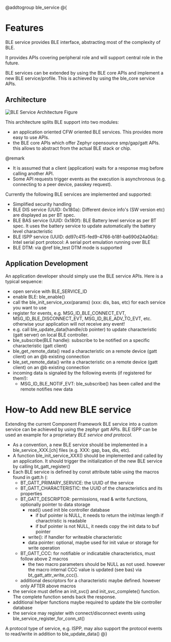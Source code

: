 @addtogroup ble_service
@{

# Features

BLE service provides BLE interface, abstracting most of the complexity of BLE.

It provides APIs covering peripheral role and will support central role in the future.

BLE services can be extended by using the BLE core APIs and implement a new BLE service/profile. This is achieved
by using the ble_core service APIs.

## Architecture

![BLE Service Architecture Figure](ble_sw_architecture.png "BLE Software architecture")

This architecture splits BLE support into two modules:
- an application oriented CFW oriented BLE services. This provides more easy to use APIs.
- the BLE core APIs which offer Zephyr opensource smp/gap/gatt APIs. this allows to abstract from the actual BLE stack or chip.

@remark
- It is assumed that a client (application) waits for a response msg before calling another API.
- Some API requests trigger events as the execution is asynchronous (e.g. connecting to a peer device, passkey request).

Currently the following BLE services are implemented and supported:
- Simplified security handling
- BLE DIS service (UUID: 0x180a): Different device info's (SW version etc) are displayed as per BT spec.
- BLE BAS service (UUID: 0x180f): BLE Battery level service as per BT spec. It uses the battery service to update automatically the battery level characteristic
- BLE ISPP service (UUID: dd97c415-fed9-4766-b18f-ba690d24a06a): Intel serial port protocol: A serial port emulation running over BLE
- BLE DTM: via @ref ble_test DTM mode is supported

## Application Development

An application developer should simply use the BLE service APIs. Here is a typical sequence:
- open service with BLE_SERVICE_ID
- enable BLE: ble_enable()
- call the ble_init_service_xxx(params) (xxx: dis, bas, etc) for each service you want to use
- register for events, e.g. MSG_ID_BLE_CONNECT_EVT, MSG_ID_BLE_DISCONNECT_EVT, MSG_ID_BLE_ADV_TO_EVT, etc. otherwise your application will not receive any event!
- e.g. call ble_update_data(handle/cb pointer) to update characteristic (gatt server) on local BLE controller.
- ble_subscribe(BLE handle): subscribe to be notified on a specific characteristic (gatt client)
- ble_get_remote_data() read a characteristic on a remote device (gatt client) on an @b existing connection
- ble_set_remote_data() write a characteristic on a remote device (gatt client) on an @b existing connection
- incoming data is signaled by the following events (if registered for them!):
  - MSG_ID_BLE_NOTIF_EVT: ble_subscribe() has been called and the remote notifies new data


# How-to Add new BLE service

Extending the current Component Framework BLE service into a custom service can be achieved by using the zephyr gatt APIs.
BLE ISPP can be used an example for a proprietary _BLE service and protocol_.

- As a convention, a new BLE service should be implemented in a ble_service_XXX.[ch] files (e.g. XXX: gap, bas, dis, etc).
- A function ble_init_service_XXX() should be implemented and called by an application.
  It should trigger the initialization of the new BLE service by calling bt_gatt_register()
- Each BLE service is defined by const attribute table using the macros found in gatt.h (:
  - BT_GATT_PRIMARY_SERVICE: the UUID of the service
  - BT_GATT_CHARACTERISTIC: the UUID of the characteristics and its properties
  - BT_GATT_DESCRIPTOR: permissions, read & write functions, optionally pointer to data storage
    - read() used init ble controller database
      - if buf pointer is NULL, it needs to return the init/max length if charactristic is readable
      - if buf pointer is not NULL, it needs copy the init data to buf pointer
    - write(): if handler for writeable characteristic
    - data pointer: optional, maybe used for init value or storage for write operation
  - BT_GATT_CCC: for notifiable or indicatable characteristics, must follow above 2 macros
    - the two macro parameters should be NULL as not used. however the macro internal CCC value is updated (see bas) via bt_gatt_attr_write_ccc().
  - additional descriptors for a characteristic maybe defined. however only AFTER above macros
- the service must define an init_svc() and init_svc_complete() function. The complete function sends back the response.
- additional helper functions maybe required to update the ble controller database
- the service may register with connect/disconnect events using ble_service_register_for_conn_st()

A protocol type of service, e.g. ISPP, may also support the protocol events to read/write in addition to ble_update_data()
@}
